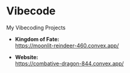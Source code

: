 # Vibecode

My Vibecoding Projects

- **Kingdom of Fate:**  
  https://moonlit-reindeer-460.convex.app/

- **Website:**  
  https://combative-dragon-844.convex.app/
